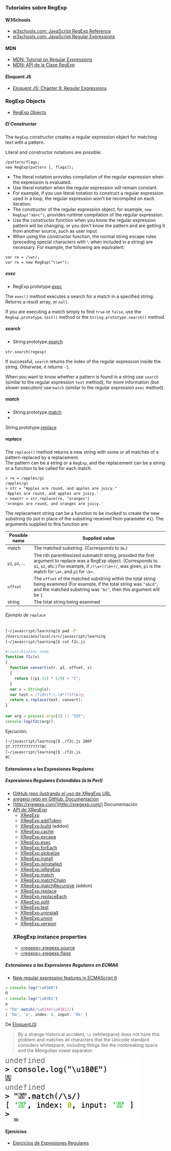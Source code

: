 ### Tutoriales sobre RegExp

#### W3Schools

* [w3schools.com: JavaScript RegExp Reference](https://www.w3schools.com/jsref/jsref_obj_regexp.asp)
* [w3schools.com: JavaScript Regular Expressions](https://www.w3schools.com/js/js_regexp.asp)

#### MDN

* [MDN: Tutorial on Regular Expressions](https://developer.mozilla.org/en/docs/Web/JavaScript/Guide/Regular_Expressions)
* [MDN: API de la Clase RegExp](https://developer.mozilla.org/en/docs/Web/JavaScript/Reference/Global_Objects/RegExp)

#### Eloquent JS

* [Eloquent JS: Chapter 9: Regular Expressions](http://eloquentjavascript.net/09_regexp.html)

### RegExp Objects

* [RegExp Objects](https://developer.mozilla.org/en-US/docs/JavaScript/Reference/Global_Objects/Regexp)

##### El Constructor

The `RegExp` constructor creates a regular expression object for matching text with a pattern.

Literal and constructor notations are possible:

```
/pattern/flags; 
new RegExp(pattern [, flags]);
```

* The literal notation provides compilation of the regular expression
when the expression is evaluated. 
* Use literal notation when the regular
expression will remain constant. 
* For example, if you use literal notation
to construct a regular expression used in a loop, the regular expression
won't be recompiled on each iteration.
* The constructor of the regular expression object, for example,
`new RegExp("ab+c")`, provides runtime compilation of the regular
expression. 
* Use the constructor function when you know the regular
expression pattern will be changing, or you don't know the pattern and
are getting it from another source, such as user input.
* When using the constructor function, the normal string escape rules
(preceding special characters with `\` when included in a string) are
necessary. For example, the following are equivalent:

```
var re = /\w+/;
var re = new RegExp("\\w+");
```


##### exec
*  RegExp.prototype.[exec](https://developer.mozilla.org/en-US/docs/JavaScript/Reference/Global_Objects/RegExp/exec)

The `exec()` method executes a search for a match in a specified string. Returns a result array, or `null`.

If you are executing a match simply to find `true` or `false`, 
use the `RegExp.prototype.test()` method or the `String.prototype.search()` method.

##### search
*  String.prototype.[search](https://developer.mozilla.org/en-US/docs/JavaScript/Reference/Global_Objects/String/search)

`str.search(regexp)`

If successful, `search` returns the index of the regular expression inside
the string. Otherwise, it returns `-1`.

When you want to know whether a pattern is found in a string use `search`
(similar to the regular expression `test` method); for more information
(but slower execution) use `match` (similar to the regular expression
`exec` method).

##### match
*  String.prototype.[match](https://developer.mozilla.org/en-US/docs/JavaScript/Reference/Global_Objects/String/match)
*  
String.prototype.[replace](https://developer.mozilla.org/en-US/docs/JavaScript/Reference/Global_Objects/String/replace)

##### replace
The `replace()` method returns a new string with some or all matches of
a pattern replaced by a replacement.  
The pattern can be a string or a `RegExp`, 
and the replacement can be a string or a function to be called
for each match.

```
> re = /apples/gi
/apples/gi
> str = "Apples are round, and apples are juicy."
'Apples are round, and apples are juicy.'
> newstr = str.replace(re, "oranges")
'oranges are round, and oranges are juicy.'
```

The replacement string can be a function to be invoked to create the
new substring (to put in place of the substring received from parameter
`#1`). The arguments supplied to this function are:

| **Possible name** | **Supplied value** |
| ----------------- | ------------------ |
|match              | The matched substring. (Corresponds to `$&`.)|
|`p1`, `p2`, ...    | The nth parenthesized submatch string, provided the first argument to replace was a RegExp object. (Corresponds to `$1`, `$2`, etc.) For example, if `/(\a+)(\b+)/`, was given, `p1` is the match for `\a+`, and `p2` for `\b+`.|
|`offset`             | The `offset` of the matched substring within the total string being examined  (For example, if the total string was `"abcd"`, and the                  matched substring was `"bc"`, then this argument will be `1` |
|string             |The total string being examined |

###### Ejemplo de `replace`
```bash
[~/javascript/learning]$ pwd -P
/Users/casiano/local/src/javascript/learning
[~/javascript/learning]$ cat f2c.js 
```
```javascript
#!/usr/bin/env node
function f2c(x)
{
  function convert(str, p1, offset, s)
  {
    return ((p1-32) * 5/9) + "C";
  }
  var s = String(x);
  var test = /(\d+(?:\.\d*)?)F\b/g;
  return s.replace(test, convert);
}

var arg = process.argv[2] || "32F";
console.log(f2c(arg));
```
Ejecución:

```bash
[~/javascript/learning]$ ./f2c.js 100F
37.77777777777778C
[~/javascript/learning]$ ./f2c.js 
0C
```

#### Extensiones a las Expresiones Regulares

##### Expresiones Regulares Extendidas (a la Perl)

* [ GitHub repo ilustrando el uso de XRegExp URL](https://github.com/ULL-ESIT-GRADOII-PL/xregexp-example)
* [xregexp repo en GitHub. Documentación](https://github.com/slevithan/xregexp)
* [http://xregexp.com/](http://xregexp.com/) Documentación
* [API de XRegExp](http://xregexp.com/api/)
   <ul>
      <li><a href="http://xregexp.com/api/#XRegExp">XRegExp</a></li>
      <li><a href="http://xregexp.com/api/#addToken">XRegExp.addToken</a></li>
      <li><a href="http://xregexp.com/api/#build">XRegExp.build</a> (addon)</li>
      <li><a href="http://xregexp.com/api/#cache">XRegExp.cache</a></li>
      <li><a href="http://xregexp.com/api/#escape">XRegExp.escape</a></li>
      <li><a href="http://xregexp.com/api/#exec">XRegExp.exec</a></li>
      <li><a href="http://xregexp.com/api/#forEach">XRegExp.forEach</a></li>
      <li><a href="http://xregexp.com/api/#globalize">XRegExp.globalize</a></li>
      <li><a href="http://xregexp.com/api/#install">XRegExp.install</a></li>
      <li><a href="http://xregexp.com/api/#isInstalled">XRegExp.isInstalled</a></li>
      <li><a href="http://xregexp.com/api/#isRegExp">XRegExp.isRegExp</a></li>
      <li><a href="http://xregexp.com/api/#match">XRegExp.match</a></li>
      <li><a href="http://xregexp.com/api/#matchChain">XRegExp.matchChain</a></li>
      <li><a href="http://xregexp.com/api/#matchRecursive">XRegExp.matchRecursive</a> (addon)</li>
      <li><a href="http://xregexp.com/api/#replace">XRegExp.replace</a></li>
      <li><a href="http://xregexp.com/api/#replaceEach">XRegExp.replaceEach</a></li>
      <li><a href="http://xregexp.com/api/#split">XRegExp.split</a></li>
      <li><a href="http://xregexp.com/api/#test">XRegExp.test</a></li>
      <li><a href="http://xregexp.com/api/#uninstall">XRegExp.uninstall</a></li>
      <li><a href="http://xregexp.com/api/#union">XRegExp.union</a></li>
      <li><a href="http://xregexp.com/api/#version">XRegExp.version</a></li>
    </ul>
    <h3>XRegExp instance properties</h3>
    <ul>
      <li><a href="http://xregexp.com/api/#dot-source">&lt;regexp>.xregexp.source</a></li>
      <li><a href="http://xregexp.com/api/#dot-flags">&lt;regexp>.xregexp.flags</a></li>
    </ul>
##### Extensiones a las Expresiones Regulares en ECMA6

* [New regular expression features in ECMAScript 6](http://www.2ality.com/2015/07/regexp-es6.html)

```javascript
> console.log("\u03A0")
Π
> console.log("\u03B1")
α
> "Πα".match(/\u03A0(\u03B1)/)
[ 'Πα', 'α', index: 0, input: 'Πα' ]
```

De [EloquentJS](http://eloquentjavascript.net/09_regexp.html):

> By a strange historical accident, `\s` (whitespace) does not have
> this problem and matches all characters that the Unicode standard
> considers whitespace, including things like the nonbreaking space
> and the Mongolian vowel separator:

![`\s` casa con el carácter unicode Mongolian Vowel](mongolianvowel.png)

#### Ejercicios

* [Ejercicios de Expresiones Regulares](regexpejercicios.md)
